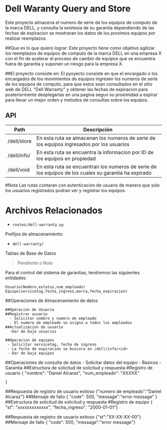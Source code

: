 # Dell Waranty Query and Store

Este proyecto almacena el numero de serie de los equipos de computo de la marca DELL, y consulta la existesia de su garantia
dependiendo de las fechas de expiracion se mostraran los datos de los proximos equipos por realizar reemplazos.

##Que es lo que quiero lograr:
Este proyecto tiene como objetivo agilizar los reemplazos de equipos de computo de la marca DELL en una empresa X con el fin 
de acelerar el proceso de cambio de equipos que se encuentra fuera de garantia y suponen un riesgo para la empresa X.

##El proyecto consiste en:
El pyoyecto consiste en que el encargado o los encargados de los movimientos de equipos ingresen los numeros de serie de los
equipos de computo, para que estos sean consultados en el sitio web de DELL "Dell Warranty" y obtener las fechas de 
expiracion para posteriormente desplegarlas en una pagina segun su proximidad a expirar para llevar un mejor orden y 
metodos de consultas sobre los equipos.



## API

| Path                  | Descripción |
| --------------------- | ----------- |
| /dell/store           | En esta ruta se almacenan los numeros de serie de los equipos ingresados por los usuarios                       |
| /dell/info/<id>       | En esta ruta se encuentra la informacion por ID de los equipos en propiedad                                     |
| /dell/void            | En esta ruta se encuentran los numeros de serie de los equipos de los cuales su garantia ha expirado            |


#Nota 
Las rutas contaran con autenticacion de usuario de manera que solo los usuarios registrados podran ver y registrar los equipos


# Archivos Relacionados

 - `routes/dell-warranty.py`

Prefijos de almacenamiento: 

 - `dell-warranty/`

Tablas de Base de Datos

> Pendiente o Nulo

Para el control del sistema de garantias, tendremos las siguientes entidades:

	Usuario(Nombre,estatus,num_empleado)
	Equipo(servicetag,fecha_ingreso,marca,fecha_expiracion)



##Operaciones de Almacenamiento de datos 

	##Operacion de Usuario
	##Registrar usuario
	  - Solicitar nombre y numero de empleado
	  - El numero de empleado se asigna a todos los empleados
	##Actualizacion de usuario
	  -Dar de baja usuarios
	
	##Operacion de equipos
	 - Solicitar servicetag, fecha de ingreso
	 - La fecha de expiracion se buscara en /dell/info/<id>
	 - Dar de baja equipos

##Operaciones de consulta de datos
	- Solicitar datos del equipo
		- Basicos
		- Garantia
##Estructura de solicitud de solicitud y respuesta
 #Registro de usuario
	{
	"nombre": "Daniel Alcaraz",
	"num_empleado": "XXXXX"

	} 
##Respuesta de registro de usuario exitoso
	{"numero de empleado":"Daniel Alcaraz"}
##Mensaje de fallo
	{
	"code": 500,
	"message":"error message"
}
##Estructura de solicitud de solicitud y respuesta
 #Registro de equipo
        {
        "st": "xxxxxxxxxxxxx",
        "fecha_ingreso": "2000-01-01"}

##Respuesta de registro de usuario exitoso
        {"st":"XX-XX-XX-00"}
##Mensaje de fallo
        {
        "code": 500,
        "message":"error message"}


